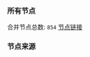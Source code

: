 ### 所有节点
合并节点总数: `854`
[节点链接](https://raw.githubusercontent.com/rzhy1/11/master/sub/sub_merge_base64.txt)

### 节点来源